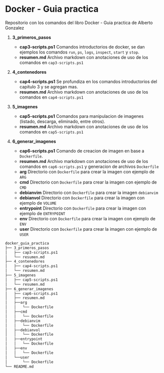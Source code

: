 # Docker - Guia practica
Repositorio con los comandos del libro Docker - Guia practica de Alberto Gonzalez

1. __3_primeros_pasos__
    * __cap3-scripts.ps1__ Comandos introductorios de docker, se dan ejemplos los comandos `run`, `ps`, `logs`, `inspect`, `start` y `stop`.
    * __resumen.md__ Archivo markdown con anotaciones de uso de los comandos en `cap3-scripts.ps1`
2. __4_contenedores__
    * __cap4-scripts.ps1__ Se profundiza en los comandos introductorios del capitulo 3 y se agregan mas.
    * __resumen.md__ Archivo markdown con anotaciones de uso de los comandos en `cap4-scripts.ps1`
3. __5_imagenes__
    * __cap5-scripts.ps1__ Comandos para manipulacion de imagenes (listado, descarga, eliminado, entre otros).
    * __resumen.md__ Archivo markdown con anotaciones de uso de los comandos en `cap5-scripts.ps1`

3. __6_generar_imagenes__
    * __cap6-scripts.ps1__ Comando de creacion de imagen en base a `Dockerfile`.
    * __resumen.md__ Archivo markdown con anotaciones de uso de los comandos en `cap6-scripts.ps1` y generacion de archivos `Dockerfile`
    * __arg__ Directorio con `Dockerfile` para crear la imagen con ejemplo de `ARG`
    * __cmd__ Directorio con `Dockerfile` para crear la imagen con ejemplo de `CMD`
    * __debianvim__ Directorio con `Dockerfile` para crear la imagen `debianvim`
    * __debianvol__ Directorio con `Dockerfile` para crear la imagen con ejemplo de `VOLUME`
    * __entrypoint__ Directorio con `Dockerfile` para crear la imagen con ejemplo de `ENTRYPOINT`
    * __env__ Directorio con `Dockerfile` para crear la imagen con ejemplo de `ENV`
    * __user__ Directorio con `Dockerfile` para crear la imagen con ejemplo de `USER`


```bash
docker_guia_practica
├── 3_primeros_pasos
│   ├── cap3-scripts.ps1
│   └── resumen.md
├── 4_contenedores
│   ├── cap4-scripts.ps1
│   └── resumen.md
├── 5_imagenes
│   ├── cap5-scripts.ps1
│   └── resumen.md
├── 6_generar_imagenes
│   ├── cap6-scripts.ps1
│   ├── resumen.md
│   ├──arg
│   │   └── Dockerfile
│   ├──cmd
│   │   └── Dockerfile
│   ├──debianvim
│   │   └── Dockerfile
│   ├──debianvol
│   │   └── Dockerfile
│   ├──entrypoint
│   │   └── Dockerfile
│   ├──env
│   │   └── Dockerfile
│   └──user
│       └── Dockerfile
└── README.md
```
